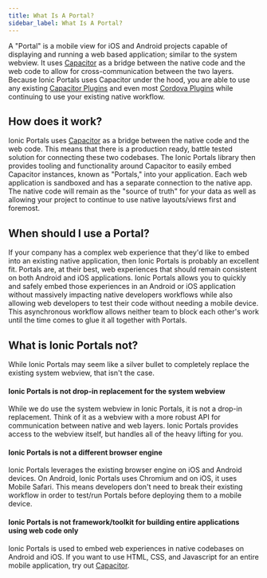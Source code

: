 ```yaml
---
title: What Is A Portal?
sidebar_label: What Is A Portal?
---
```


A "Portal" is a mobile view for iOS and Android projects capable of displaying and running a web based application; similar to the system webview. It uses [Capacitor](https://capacitorjs.com) as a bridge between the native code and the web code to allow for cross-communication between the two layers. Because Ionic Portals uses Capacitor under the hood, you are able to use any existing [Capacitor Plugins](https://capacitorjs.com/docs/plugins) and even most [Cordova Plugins](https://capacitorjs.com/docs/plugins/cordova) while continuing to use your existing native workflow.

## How does it work?

Ionic Portals uses [Capacitor](https://capacitorjs.com) as a bridge between the native code and the web code. This means that there is a production ready, battle tested solution for connecting these two codebases. The Ionic Portals library then provides tooling and functionality around Capacitor to easily embed Capacitor instances, known as "Portals," into your application. Each web application is sandboxed and has a separate connection to the native app. The native code will remain as the "source of truth" for your data as well as allowing your project to continue to use native layouts/views first and foremost.

## When should I use a Portal?

If your company has a complex web experience that they'd like to embed into an existing native application, then Ionic Portals is probably an excellent fit. Portals are, at their best, web experiences that should remain consistent on both Android and iOS applications. Ionic Portals allows you to quickly and safely embed those experiences in an Android or iOS application without massively impacting native developers workflows while also allowing web developers to test their code without needing a mobile device. This asynchronous workflow allows neither team to block each other's work until the time comes to glue it all together with Portals.

## What is Ionic Portals not?

While Ionic Portals may seem like a silver bullet to completely replace the existing system webview, that isn't the case.

#### Ionic Portals is not drop-in replacement for the system webview

While we do use the system webview in Ionic Portals, it is not a drop-in replacement. Think of it as a webview with a more robust API for communication between native and web layers. Ionic Portals provides access to the webview itself, but handles all of the heavy lifting for you.

#### Ionic Portals is not a different browser engine

Ionic Portals leverages the existing browser engine on iOS and Android devices. On Android, Ionic Portals uses Chromium and on iOS, it uses Mobile Safari. This means developers don't need to break their existing workflow in order to test/run Portals before deploying them to a mobile device.

#### Ionic Portals is not framework/toolkit for building entire applications using web code only

Ionic Portals is used to embed web experiences in native codebases on Android and iOS. If you want to use HTML, CSS, and Javascript for an entire mobile application, try out [Capacitor](https://capacitorjs.com/docs/getting-started).
